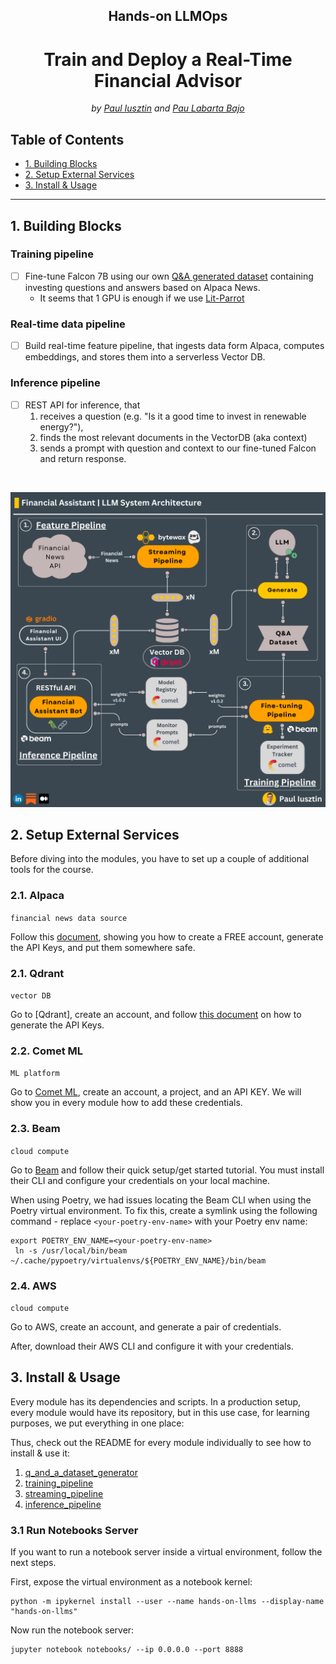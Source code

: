 <div align="center">
    <h2>Hands-on LLMOps</h2>
    <h1>Train and Deploy a Real-Time Financial Advisor</h1>
    <i>by <a href="https://github.com/iusztinpaul">Paul Iusztin</a> and <a href="https://github.com/Paulescu">Pau Labarta Bajo</a></i>
</div>

## Table of Contents

- [1. Building Blocks](#1-building-blocks)
- [2. Setup External Services](#2-setup-external-services)
- [3. Install & Usage](#3-install--usage)

------


## 1. Building Blocks

### Training pipeline
- [ ] Fine-tune Falcon 7B using our own [Q&A generated dataset](/modules/q_and_a_dataset_generator/) containing investing questions and answers based on Alpaca News.
    - It seems that 1 GPU is enough if we use [Lit-Parrot](https://lightning.ai/pages/blog/falcon-a-guide-to-finetune-and-inference/)

### Real-time data pipeline
- [ ] Build real-time feature pipeline, that ingests data form Alpaca, computes embeddings, and stores them into a serverless Vector DB.

### Inference pipeline
- [ ] REST API for inference, that
    1. receives a question (e.g. "Is it a good time to invest in renewable energy?"),
    2. finds the most relevant documents in the VectorDB (aka context)
    3. sends a prompt with question and context to our fine-tuned Falcon and return response.

<br/>

![architecture](media/architecture.png)


## 2. Setup External Services

Before diving into the modules, you have to set up a couple of additional tools for the course.

### 2.1. Alpaca
`financial news data source`

Follow this [document](https://alpaca.markets/docs/market-data/getting-started/), showing you how to create a FREE account, generate the API Keys, and put them somewhere safe.


### 2.1. Qdrant
`vector DB`

Go to [Qdrant], create an account, and follow [this document](https://qdrant.tech/documentation/cloud/authentication/?utm_source=thepauls&utm_medium=partner&utm_content=github) on how to generate the API Keys.


### 2.2. Comet ML
`ML platform`

Go to [Comet ML](https://www.comet.com/signup?utm_source=thepauls&utm_medium=partner&utm_content=github), create an account, a project, and an API KEY. We will show you in every module how to add these credentials.


### 2.3. Beam
`cloud compute`

Go to [Beam](https://www.beam.cloud?utm_source=thepauls&utm_medium=partner&utm_content=github) and follow their quick setup/get started tutorial. You must install their CLI and configure your credentials on your local machine.

When using Poetry, we had issues locating the Beam CLI when using the Poetry virtual environment. To fix this, create a symlink using the following command - replace `<your-poetry-env-name>` with your Poetry env name:
 ```shell
 export POETRY_ENV_NAME=<your-poetry-env-name>
  ln -s /usr/local/bin/beam ~/.cache/pypoetry/virtualenvs/${POETRY_ENV_NAME}/bin/beam
 ```


 ### 2.4. AWS
 `cloud compute`

 Go to AWS, create an account, and generate a pair of credentials.

 After, download their AWS CLI and configure it with your credentials.


## 3. Install & Usage
Every module has its dependencies and scripts. In a production setup, every module would have its repository, but in this use case, for learning purposes, we put everything in one place:

Thus, check out the README for every module individually to see how to install & use it:
1. [q_and_a_dataset_generator](/modules/q_and_a_dataset_generator/)
2. [training_pipeline](/modules/training_pipeline/)
3. [streaming_pipeline](/modules/streaming_pipeline/)
4. [inference_pipeline]()


### 3.1 Run Notebooks Server
If you want to run a notebook server inside a virtual environment, follow the next steps.

First, expose the virtual environment as a notebook kernel:
```shell
python -m ipykernel install --user --name hands-on-llms --display-name "hands-on-llms"
```
Now run the notebook server:
```shell
jupyter notebook notebooks/ --ip 0.0.0.0 --port 8888
```
